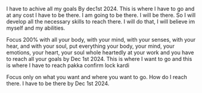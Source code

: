 
I have to achive all my goals By dec1st 2024. This is where I have to go and at any cost I have to be there. I am going to be there. I will be there. So I will develop all the
necessary skills to reach there. I will do that, I will believe im myself and my abilities.

Focus 200% with all your body, with your mind, with your senses, with your hear, and with your soul, put everything your body, your mind, your emotions, your heart, your soul whole heartedly at your work and you have to reach all your goals by Dec 1st 2024. This is where I want to go and this is where I have to reach pakka confirm lock kardi

Focus only on what you want and where you want to go. How do I reach there. I have to be there by Dec 1st 2024.



